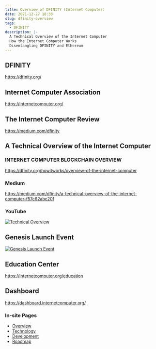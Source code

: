 ```yaml
---
title: Overview of DFINITY (Internet Computer)
date: 2021-12-27 18:38
slug: dfinity-overview
tags:
  - DFINITY
description: |-
  A Technical Overview of the Internet Computer
  How the Internet Computer Works
  Disentangling DFINITY and Ethereum
---
```


## DFINITY
https://dfinity.org/

## Internet Computer Association
https://internetcomputer.org/

## The Internet Computer Review
https://medium.com/dfinity

## A Technical Overview of the Internet Computer
### INTERNET COMPUTER BLOCKCHAIN OVERVIEW
https://dfinity.org/howitworks/overview-of-the-internet-computer

### Medium
https://medium.com/dfinity/a-technical-overview-of-the-internet-computer-f57c62abc20f
### YouTube
[![Technical Overview](https://img.youtube.com/vi/zHl-oVPoX88/0.jpg)](https://www.youtube.com/watch?v=zHl-oVPoX88)

## Genesis Launch Event
[![Genesis Launch Event](https://img.youtube.com/vi/xiupEw4MfxY/0.jpg)](https://www.youtube.com/watch?v=xiupEw4MfxY)

## Education Center
https://internetcomputer.org/education

## Dashboard
https://dashboard.internetcomputer.org/

### In-site Pages
* [Overview](/dfinity-overview)
* [Technology](/inside-icp)
* [Development](/dfinity-coding)
* [Roadmap](/dfinity-roadmap)